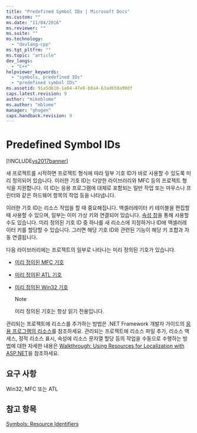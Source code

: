 ```yaml
---
title: "Predefined Symbol IDs | Microsoft Docs"
ms.custom: ""
ms.date: "11/04/2016"
ms.reviewer: ""
ms.suite: ""
ms.technology: 
  - "devlang-cpp"
ms.tgt_pltfrm: ""
ms.topic: "article"
dev_langs: 
  - "C++"
helpviewer_keywords: 
  - "symbols, predefined IDs"
  - "predefined symbol IDs"
ms.assetid: 91a5d610-1a04-47e8-b8a4-63ad650a90df
caps.latest.revision: 9
author: "mikeblome"
ms.author: "mblome"
manager: "ghogen"
caps.handback.revision: 9
---
```

# Predefined Symbol IDs
[!INCLUDE[vs2017banner](../assembler/inline/includes/vs2017banner.md)]

새 프로젝트를 시작하면 프로젝트 형식에 따라 일부 기호 ID가 바로 사용할 수 있도록 미리 정의되어 있습니다.  이러한 기호 ID는 다양한 라이브러리와 MFC 등의 프로젝트 형식을 지원합니다.  이 ID는 응용 프로그램에 대체로 포함되는 일반 작업 또는 마우스나 프린터와 같은 하드웨어 항목의 작업 등을 나타냅니다.  
  
 이러한 기호 ID는 리소스 작업을 할 때 중요해집니다.  액셀러레이터 키 테이블을 편집할 때 사용할 수 있으며, 일부는 이미 가상 키와 연결되어 있습니다.  [속성 창](../Topic/Properties%20Window.md)을 통해 사용할 수도 있습니다.  미리 정의된 기호 ID 중 하나를 새 리소스에 지정하거나 ID에 액셀러레이터 키를 할당할 수 있습니다. 그러면 해당 기호 ID와 관련된 기능이 해당 키 조합과 자동 연결됩니다.  
  
 다음 라이브러리에는 프로젝트의 일부로 나타나는 미리 정의된 기호가 있습니다.  
  
-   [미리 정의된 MFC 기호](../windows/mfc-predefined-symbols.md)  
  
-   [미리 정의된 ATL 기호](../windows/atl-predefined-symbols.md)  
  
-   [미리 정의된 Win32 기호](../windows/win32-predefined-symbols.md)  
  
    > [!NOTE]
    >  미리 정의된 기호는 항상 읽기 전용입니다.  
  
 관리되는 프로젝트에 리소스를 추가하는 방법은 .NET Framework 개발자 가이드의 [응용 프로그램의 리소스](../Topic/Resources%20in%20Desktop%20Apps.md)를 참조하세요. 관리되는 프로젝트에 리소스 파일 추가, 리소스 액세스, 정적 리소스 표시, 속성에 리소스 문자열 할당 등의 작업을 수동으로 수행하는 방법에 대한 자세한 내용은 [Walkthrough: Using Resources for Localization with ASP.NET](../Topic/Walkthrough:%20Using%20Resources%20for%20Localization%20with%20ASP.NET.md)을 참조하세요.  
  
## 요구 사항  
 Win32, MFC 또는 ATL  
  
## 참고 항목  
 [Symbols: Resource Identifiers](../mfc/symbols-resource-identifiers.md)